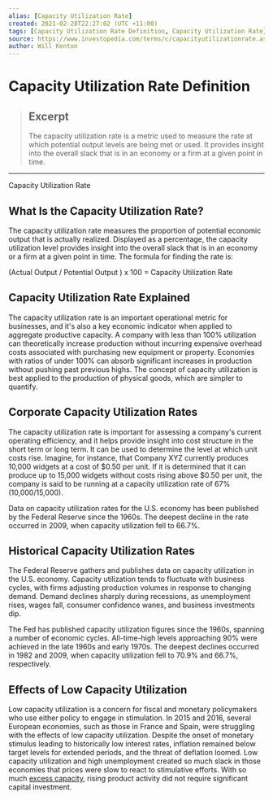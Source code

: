 ```yaml
---
alias: [Capacity Utilization Rate]
created: 2021-02-28T22:27:02 (UTC +11:00)
tags: [Capacity Utilization Rate Definition, Capacity Utilization Rate]
source: https://www.investopedia.com/terms/c/capacityutilizationrate.asp
author: Will Kenton
---
```


# Capacity Utilization Rate Definition

> ## Excerpt
> The capacity utilization rate is a metric used to measure the rate at which potential output levels are being met or used. It provides insight into the overall slack that is in an economy or a firm at a given point in time.

---

Capacity Utilization Rate
## What Is the Capacity Utilization Rate?

The capacity utilization rate measures the proportion of potential economic output that is actually realized. Displayed as a percentage, the capacity utilization level provides insight into the overall slack that is in an economy or a firm at a given point in time. The formula for finding the rate is:

(Actual Output / Potential Output ) x 100 = Capacity Utilization Rate

## Capacity Utilization Rate Explained

The capacity utilization rate is an important operational metric for businesses, and it's also a key economic indicator when applied to aggregate productive capacity. A company with less than 100% utilization can theoretically increase production without incurring expensive overhead costs associated with purchasing new equipment or property. Economies with ratios of under 100% can absorb significant increases in production without pushing past previous highs. The concept of capacity utilization is best applied to the production of physical goods, which are simpler to quantify.

## Corporate Capacity Utilization Rates

The capacity utilization rate is important for assessing a company's current operating efficiency, and it helps provide insight into cost structure in the short term or long term. It can be used to determine the level at which unit costs rise. Imagine, for instance, that Company XYZ currently produces 10,000 widgets at a cost of $0.50 per unit. If it is determined that it can produce up to 15,000 widgets without costs rising above $0.50 per unit, the company is said to be running at a capacity utilization rate of 67% (10,000/15,000).

Data on capacity utilization rates for the U.S. economy has been published by the Federal Reserve since the 1960s. The deepest decline in the rate occurred in 2009, when capacity utilization fell to 66.7%.

## Historical Capacity Utilization Rates

The Federal Reserve gathers and publishes data on capacity utilization in the U.S. economy. Capacity utilization tends to fluctuate with business cycles, with firms adjusting production volumes in response to changing demand. Demand declines sharply during recessions, as unemployment rises, wages fall, consumer confidence wanes, and business investments dip.

The Fed has published capacity utilization figures since the 1960s, spanning a number of economic cycles. All-time-high levels approaching 90% were achieved in the late 1960s and early 1970s. The deepest declines occurred in 1982 and 2009, when capacity utilization fell to 70.9% and 66.7%, respectively.

## Effects of Low Capacity Utilization

Low capacity utilization is a concern for fiscal and monetary policymakers who use either policy to engage in stimulation. In 2015 and 2016, several European economies, such as those in France and Spain, were struggling with the effects of low capacity utilization. Despite the onset of monetary stimulus leading to historically low interest rates, inflation remained below target levels for extended periods, and the threat of deflation loomed. Low capacity utilization and high unemployment created so much slack in those economies that prices were slow to react to stimulative efforts. With so much [excess capacity](https://www.investopedia.com/terms/e/excesscapacity.asp), rising product activity did not require significant capital investment.
